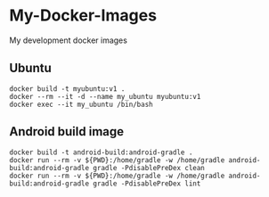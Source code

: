 # My-Docker-Images

My development docker images

## Ubuntu

    docker build -t myubuntu:v1 .
    docker --rm --it -d --name my_ubuntu myubuntu:v1
    docker exec --it my_ubuntu /bin/bash 

## Android build image

    docker build -t android-build:android-gradle .
    docker run --rm -v ${PWD}:/home/gradle -w /home/gradle android-build:android-gradle gradle -PdisablePreDex clean
    docker run --rm -v ${PWD}:/home/gradle -w /home/gradle android-build:android-gradle gradle -PdisablePreDex lint
